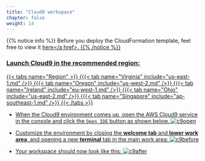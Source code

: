 ```yaml
---
title: "Cloud9 workspace"
chapter: false
weight: 14
---
```



{{% notice info %}}
Before you deploy the CloudFormation template, feel free to view it <a href="https://github.com/paavan98pm/cont-net-ws-staging/blob/master/static/yaml/cloud9.yaml" target="_blank">here</a href>.
{{% /notice %}}

<!---
{{% notice tip %}}
Ad blockers, javascript disablers, and tracking blockers should be disabled for
the cloud9 domain, or connecting to the workspace might be impacted.
Cloud9 requires third-party-cookies. You can whitelist the [specific domains]( https://docs.aws.amazon.com/cloud9/latest/user-guide/troubleshooting.html#troubleshooting-env-loading).
{{% /notice %}}
-->

### Launch Cloud9 in the recommended region:
{{< tabs name="Region" >}}
{{{< tab name="Virginia" include="us-east-1.md" />}}
{{{< tab name="Oregon" include="us-west-2.md" />}}
{{{< tab name="Ireland" include="eu-west-1.md" />}}
{{{< tab name="Ohio" include="us-east-2.md" />}}
{{{< tab name="Singapore" include="ap-southeast-1.md" />}}
{{< /tabs >}}


- When the Cloud9 environment comes up, open the AWS Cloud9 service in the console and click the `Open IDE` button as shown below.
![c9open](/images/cloud9open.png)


- Customize the environment by closing the **welcome tab**
and **lower work area**, and opening a new **terminal** tab in the main work area:
![c9before](/images/c9before.png)

- Your workspace should now look like this:
![c9after](/images/c9after.png)
